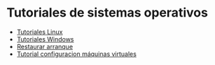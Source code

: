  
# Tutoriales de sistemas operativos

- [Tutoriales Linux](Linux)
- [Tutoriales Windows](Windows)
- [Restaurar arranque](RestaurarArranque.md)
- [Tutorial configuracion máquinas virtuales](ConfigurarMaquinasVirtuales.md)